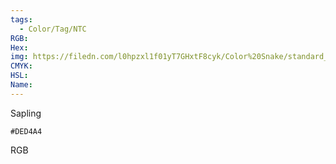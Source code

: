 ```yaml
---
tags:
  - Color/Tag/NTC
RGB:
Hex:
img: https://filedn.com/l0hpzxl1f01yT7GHxtF8cyk/Color%20Snake/standard_csv_to_svg/DED4A4.svg
CMYK:
HSL:
Name:
---
```

Sapling
```palette
#DED4A4
```
RGB
